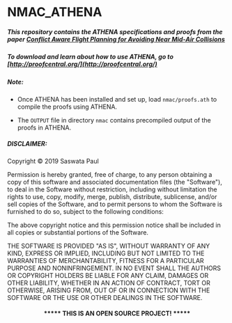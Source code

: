 # NMAC_ATHENA 

##### This repository contains the ATHENA specifications and proofs from the paper [Conflict Aware Flight Planning for Avoiding Near Mid-Air Collisions](http://wcl.cs.rpi.edu/papers/DASC_19.pdf "Research Paper")

##### To download and learn about how to use ATHENA, go to [http://proofcentral.org/](http://proofcentral.org/)

##### Note:
* Once ATHENA has been installed and set up, load `nmac/proofs.ath` to compile the proofs using ATHENA.

* The `OUTPUT` file in directory `nmac` contains precompiled output of the proofs in ATHENA.

##### DISCLAIMER: 
Copyright &copy; 2019 Saswata Paul

Permission is hereby granted, free of charge, to any person obtaining a copy
of this software and associated documentation files (the "Software"), to deal
in the Software without restriction, including without limitation the rights
to use, copy, modify, merge, publish, distribute, sublicense, and/or sell
copies of the Software, and to permit persons to whom the Software is
furnished to do so, subject to the following conditions:

The above copyright notice and this permission notice shall be included in all
copies or substantial portions of the Software.

THE SOFTWARE IS PROVIDED "AS IS", WITHOUT WARRANTY OF ANY KIND, EXPRESS OR
IMPLIED, INCLUDING BUT NOT LIMITED TO THE WARRANTIES OF MERCHANTABILITY,
FITNESS FOR A PARTICULAR PURPOSE AND NONINFRINGEMENT. IN NO EVENT SHALL THE
AUTHORS OR COPYRIGHT HOLDERS BE LIABLE FOR ANY CLAIM, DAMAGES OR OTHER
LIABILITY, WHETHER IN AN ACTION OF CONTRACT, TORT OR OTHERWISE, ARISING FROM,
OUT OF OR IN CONNECTION WITH THE SOFTWARE OR THE USE OR OTHER DEALINGS IN THE
SOFTWARE.
#### <p align="middle">***** THIS IS AN OPEN SOURCE PROJECT! *****</p>

